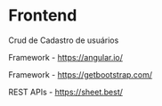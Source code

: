 # Frontend

Crud de Cadastro de usuários

Framework - https://angular.io/

Framework - https://getbootstrap.com/

REST APIs - https://sheet.best/
